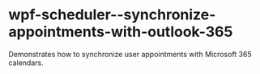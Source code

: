 # wpf-scheduler--synchronize-appointments-with-outlook-365
Demonstrates how to synchronize user appointments with Microsoft 365 calendars.
